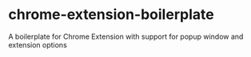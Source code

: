 # chrome-extension-boilerplate
A boilerplate for Chrome Extension with support for popup window and extension options
